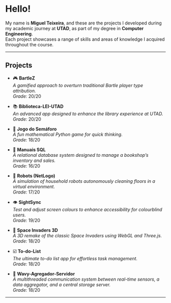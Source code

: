 # Hello!

My name is **Miguel Teixeira**, and these are the projects I developed during my academic journey at **UTAD**, as part of my degree in **Computer Engineering**.  
Each project showcases a range of skills and areas of knowledge I acquired throughout the course.

---

## Projects

- 🎮 **BartleZ**  
  *A gamified approach to overturn traditional Bartle player type attribution.*  
  *Grade:* 20/20

- 📚 **Biblioteca-LEI-UTAD**  
  *An advanced app designed to enhance the library experience at UTAD.*  
  *Grade:* 20/20

- 🚦 **Jogo do Semáforo**  
  *A fun mathematical Python game for quick thinking.*  
  *Grade:* 18/20

- 📖 **Manuais SQL**  
  *A relational database system designed to manage a bookshop’s inventory and sales.*  
  *Grade:* 16/20

- 🤖 **Robots (NetLogo)**  
  *A simulation of household robots autonomously cleaning floors in a virtual environment.*  
  *Grade:* 17/20

- 👁️ **SightSync**  
  *Test and adjust screen colours to enhance accessibility for colourblind users.*  
  *Grade:* 19/20

- 👾 **Space Invaders 3D**  
  *A 3D remake of the classic Space Invaders using WebGL and Three.js.*  
  *Grade:* 18/20

- ☑️ **To-do-List**  
  *The ultimate to-do list app for effortless task management.*  
  *Grade:* 18/20

- 🌊 **Wavy-Agregador-Servidor**  
  *A multithreaded communication system between real-time sensors, a data aggregator, and a central storage server.*  
  *Grade:* 18/20

---

